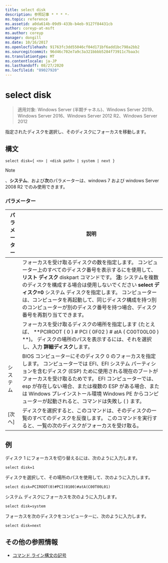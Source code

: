 ```yaml
---
title: select disk
description: 参照記事 * * * *-
ms.topic: reference
ms.assetid: a0da614b-09d9-433b-b4eb-9127f84431cb
author: coreyp-at-msft
ms.author: coreyp
manager: dongill
ms.date: 10/16/2017
ms.openlocfilehash: 91763fc3dd55046cf04d171bf6add1bc798a2bb2
ms.sourcegitcommit: 96d46c702e7a9c3a321bbbb5284f73911c7baa3c
ms.translationtype: MT
ms.contentlocale: ja-JP
ms.lasthandoff: 08/27/2020
ms.locfileid: "89027920"
---
```

# <a name="select-disk"></a>select disk

> 適用対象: Windows Server (半期チャネル)、Windows Server 2019、Windows Server 2016、Windows Server 2012 R2、Windows Server 2012

指定されたディスクを選択し、そのディスクにフォーカスを移動します。



## <a name="syntax"></a>構文

```
select disk={ <n> | <disk path> | system | next }
```

> [!NOTE]
> **<disk path>**、**システム**、および**次**のパラメーターは、windows 7 および windows Server 2008 R2 でのみ使用できます。

### <a name="parameters"></a>パラメーター

|  パラメーター  |                                                                                                                                                                                                            説明                                                                                                                                                                                                            |
|-------------|-----------------------------------------------------------------------------------------------------------------------------------------------------------------------------------------------------------------------------------------------------------------------------------------------------------------------------------------------------------------------------------------------------------------------------------|
|     <n>     | フォーカスを受け取るディスクの数を指定します。 コンピューター上のすべてのディスク番号を表示するにを使用して、 **リスト ディスク** diskpart コマンドです。 **注:** システムを複数のディスクを構成する場合は使用しないでください **select ディスク\=0** システム ディスクを指定します。 コンピューターは、コンピュータを再起動して、同じディスク構成を持つ別のコンピューターが別のディスク番号を持つ場合、ディスク番号を再割り当てできます。 |
| <disk path> |                                                                                                                 フォーカスを受け取るディスクの場所を指定します (たとえば、 **PCIROOT \( 0 \) \# PCI \( 0F02 \) \# atA \( C00T00L00 \) **)。 ディスクの場所のパスを表示するには、それを選択し、入力 **詳細ディスク**します。                                                                                                                  |
|   システム    |                                 BIOS コンピューターにそのディスク 0 のフォーカスを指定します。 コンピューターでは EFI、EFI システム パーティションを含むディスク \(ESP\) ために使用される現在のブートがフォーカスを受け取るためです。 EFI コンピューターでは、esp が存在しない場合、または複数の ESP がある場合、または Windows プレインストール環境 Windows PE からコンピューターが起動されると、コマンドは失敗し \( \) ます。                                  |
|    [次へ]     |                                                                                                                                     ディスクを選択すると、このコマンドは、そのディスクの一覧のすべてのディスクを反復します。 このコマンドを実行すると、一覧の次のディスクがフォーカスを受け取る。                                                                                                                                      |

## <a name="examples"></a>例
ディスク 1 にフォーカスを切り替えるには、次のように入力します。

```
select disk=1
```

ディスクを選択して、その場所のパスを使用して、次のように入力します。

```
select disk=PCIROOT(0)#PCI(0100)#atA(C00T00L01)
```

システム ディスクにフォーカスを次のように入力します。

```
select disk=system
```

フォーカスを次のディスクをコンピューターに、次のように入力します。

```
select disk=next
```

## <a name="additional-references"></a>その他の参照情報
- [コマンド ライン構文の記号](command-line-syntax-key.md)




